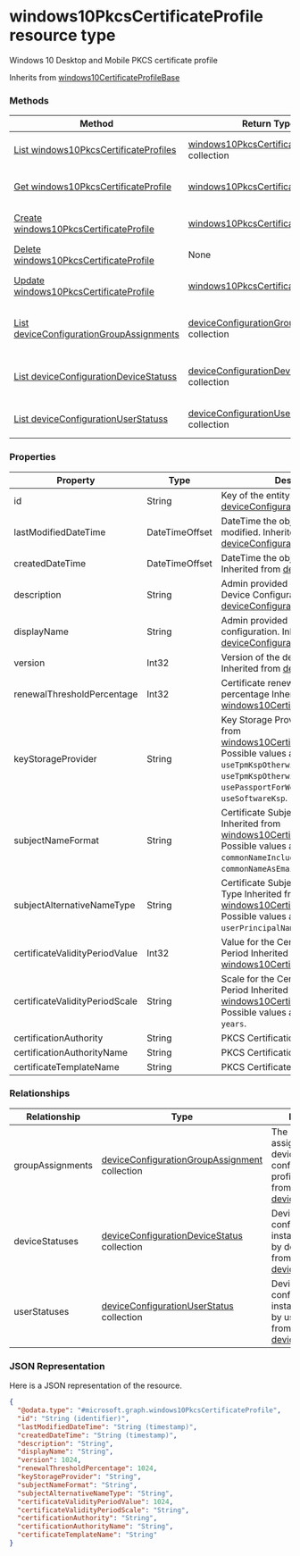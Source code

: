 # windows10PkcsCertificateProfile resource type

Windows 10 Desktop and Mobile PKCS certificate profile

Inherits from [windows10CertificateProfileBase](windows10CertificateProfileBase.md)

### Methods
|Method|Return Type|Description|
|---|---|---|
|[List windows10PkcsCertificateProfiles](../api/windows10PkcsCertificateProfile_list.md)|[windows10PkcsCertificateProfile](windows10PkcsCertificateProfile.md) collection|List properties and relationships of the [windows10PkcsCertificateProfile](../resource/windows10PkcsCertificateProfile.md) objects.|
|[Get windows10PkcsCertificateProfile](../api/windows10PkcsCertificateProfile_get.md)|[windows10PkcsCertificateProfile](windows10PkcsCertificateProfile.md)|Read properties and relationships of the [windows10PkcsCertificateProfile](../resource/windows10PkcsCertificateProfile.md) object.|
|[Create windows10PkcsCertificateProfile](../api/windows10PkcsCertificateProfile_create.md)|[windows10PkcsCertificateProfile](windows10PkcsCertificateProfile.md)|Create a new [windows10PkcsCertificateProfile](../resource/windows10PkcsCertificateProfile.md) object.|
|[Delete windows10PkcsCertificateProfile](../api/windows10PkcsCertificateProfile_delete.md)|None|Deletes a [windows10PkcsCertificateProfile](../resource/windows10PkcsCertificateProfile.md).|
|[Update windows10PkcsCertificateProfile](../api/windows10PkcsCertificateProfile_update.md)|[windows10PkcsCertificateProfile](windows10PkcsCertificateProfile.md)|Update the properties of a [windows10PkcsCertificateProfile](../resource/windows10PkcsCertificateProfile.md) object.|
|[List deviceConfigurationGroupAssignments](../api/windows10PkcsCertificateProfile_list_deviceConfigurationGroupAssignment.md)|[deviceConfigurationGroupAssignment](deviceConfigurationGroupAssignment.md) collection|Get the deviceConfigurationGroupAssignments from the groupAssignments navigation property.|
|[List deviceConfigurationDeviceStatuss](../api/windows10PkcsCertificateProfile_list_deviceConfigurationDeviceStatus.md)|[deviceConfigurationDeviceStatus](deviceConfigurationDeviceStatus.md) collection|Get the deviceConfigurationDeviceStatuss from the deviceStatuses navigation property.|
|[List deviceConfigurationUserStatuss](../api/windows10PkcsCertificateProfile_list_deviceConfigurationUserStatus.md)|[deviceConfigurationUserStatus](deviceConfigurationUserStatus.md) collection|Get the deviceConfigurationUserStatuss from the userStatuses navigation property.|

### Properties
|Property|Type|Description|
|---|---|---|
|id|String|Key of the entity. Inherited from [deviceConfiguration](deviceConfiguration.md).|
|lastModifiedDateTime|DateTimeOffset|DateTime the object was last modified. Inherited from [deviceConfiguration](deviceConfiguration.md).|
|createdDateTime|DateTimeOffset|DateTime the object was created. Inherited from [deviceConfiguration](deviceConfiguration.md).|
|description|String|Admin provided description of the Device Configuration. Inherited from [deviceConfiguration](deviceConfiguration.md).|
|displayName|String|Admin provided name of the device configuration. Inherited from [deviceConfiguration](deviceConfiguration.md).|
|version|Int32|Version of the device configuration. Inherited from [deviceConfiguration](deviceConfiguration.md).|
|renewalThresholdPercentage|Int32|Certificate renewal threshold percentage Inherited from [windows10CertificateProfileBase](windows10CertificateProfileBase.md).|
|keyStorageProvider|String|Key Storage Provider (KSP) Inherited from [windows10CertificateProfileBase](windows10CertificateProfileBase.md). Possible values are: `useTpmKspOtherwiseUseSoftwareKsp`, `useTpmKspOtherwiseFail`, `usePassportForWorkKspOtherwiseFail`, `useSoftwareKsp`.|
|subjectNameFormat|String|Certificate Subject Name Format Inherited from [windows10CertificateProfileBase](windows10CertificateProfileBase.md). Possible values are: `commonName`, `commonNameIncludingEmail`, `commonNameAsEmail`.|
|subjectAlternativeNameType|String|Certificate Subject Alternative Name Type Inherited from [windows10CertificateProfileBase](windows10CertificateProfileBase.md). Possible values are: `emailAddress`, `userPrincipalName`.|
|certificateValidityPeriodValue|Int32|Value for the Certificate Validity Period Inherited from [windows10CertificateProfileBase](windows10CertificateProfileBase.md).|
|certificateValidityPeriodScale|String|Scale for the Certificate Validity Period Inherited from [windows10CertificateProfileBase](windows10CertificateProfileBase.md). Possible values are: `days`, `months`, `years`.|
|certificationAuthority|String|PKCS Certification Authority|
|certificationAuthorityName|String|PKCS Certification Authority Name|
|certificateTemplateName|String|PKCS Certificate Template Name|

### Relationships
|Relationship|Type|Description|
|---|---|---|
|groupAssignments|[deviceConfigurationGroupAssignment](deviceConfigurationGroupAssignment.md) collection|The list of group assignments for the device configuration profile. Inherited from [deviceConfiguration](deviceConfiguration.md)|
|deviceStatuses|[deviceConfigurationDeviceStatus](deviceConfigurationDeviceStatus.md) collection|Device configuration installation stauts by device. Inherited from [deviceConfiguration](deviceConfiguration.md)|
|userStatuses|[deviceConfigurationUserStatus](deviceConfigurationUserStatus.md) collection|Device configuration installation stauts by user. Inherited from [deviceConfiguration](deviceConfiguration.md)|

### JSON Representation
Here is a JSON representation of the resource.
<!-- {
  "blockType": "resource",
  "keyProperty": "id",
  "@odata.type": "microsoft.graph.windows10PkcsCertificateProfile"
}
-->
```json
{
  "@odata.type": "#microsoft.graph.windows10PkcsCertificateProfile",
  "id": "String (identifier)",
  "lastModifiedDateTime": "String (timestamp)",
  "createdDateTime": "String (timestamp)",
  "description": "String",
  "displayName": "String",
  "version": 1024,
  "renewalThresholdPercentage": 1024,
  "keyStorageProvider": "String",
  "subjectNameFormat": "String",
  "subjectAlternativeNameType": "String",
  "certificateValidityPeriodValue": 1024,
  "certificateValidityPeriodScale": "String",
  "certificationAuthority": "String",
  "certificationAuthorityName": "String",
  "certificateTemplateName": "String"
}
```

